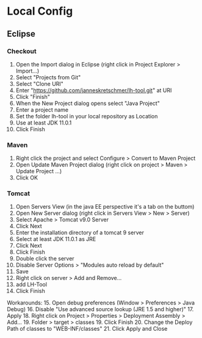 # Local Config
## Eclipse
### Checkout
1. Open the Import dialog in Eclipse (right click in Project Explorer > Import...)
2. Select "Projects from Git"
3. Select "Clone URI"
4. Enter "https://github.com/janneskretschmer/lh-tool.git" at URI
5. Click "Finish"
6. When the New Project dialog opens select "Java Project"
7. Enter a project name
8. Set the folder lh-tool in your local repository as Location
9. Use at least JDK 11.0.1
10. Click Finish

### Maven
1. Right click the project and select Configure > Convert to Maven Project
2. Open Update Maven Project dialog (right click on project > Maven > Update Project ...)
3. Click OK

### Tomcat
1. Open Servers View (in the java EE perspective it's a tab on the buttom)
2. Open New Server dialog (right click in Servers View > New > Server)
3. Select Apache > Tomcat v9.0 Server
4. Click Next
5. Enter the installation directory of a tomcat 9 server
6. Select at least JDK 11.0.1 as JRE
7. Click Next
8. Click Finish
9. Double click the server
10. Disable Server Options > "Modules auto reload by default"
11. Save
12. Right click on server > Add and Remove...
13. add LH-Tool
14. Click Finish

Workarounds:
15. Open debug preferences (Window > Preferences > Java Debug)
16. Disable "Use advanced source lookup (JRE 1.5 and higher)"
17. Apply
18. Right click on Project > Properties > Deployment Assembly > Add...
19. Folder > target > classes
19. Click Finish
20. Change the Deploy Path of classes to "WEB-INF/classes"
21. Click Apply and Close
